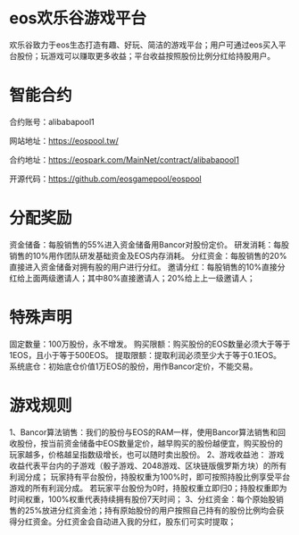 # eos欢乐谷游戏平台
欢乐谷致力于eos生态打造有趣、好玩、简洁的游戏平台；用户可通过eos买入平台股份；玩游戏可以赚取更多收益；平台收益按照股份比例分红给持股用户。

# 智能合约
合约账号：alibabapool1

网站地址：https://eospool.tw/

合约地址：https://eospark.com/MainNet/contract/alibabapool1

开源代码：https://github.com/eosgamepool/eospool

# 分配奖励
资金储备：每股销售的55%进入资金储备用Bancor对股份定价。
研发消耗：每股销售的10%用作团队研发基础资金及EOS内存消耗。
分红资金：每股销售的20%直接进入资金储备对拥有股的用户进行分红。
邀请分红：每股销售的10%直接分红给上面两级邀请人；其中80%直接邀请人；20%给上上一级邀请人；

# 特殊声明
固定数量：100万股份，永不增发。
购买限额：购买股份的EOS数量必须大于等于1EOS，且小于等于500EOS。
提取限额：提取利润必须至少大于等于0.1EOS。
系统底仓：初始底仓价值1万EOS的股份，用作Bancor定价，不能交易。

# 游戏规则
1、Bancor算法销售：我们的股份与EOS的RAM一样，使用Bancor算法销售和回收股份，按当前资金储备中EOS数量定价，越早购买的股份越便宜，购买股份的玩家越多，价格越呈指数级增长，也可以随时卖出股份。
2、游戏收益池：
游戏收益代表平台内的子游戏（骰子游戏、2048游戏、区块链版俄罗斯方块）的所有利润分成；
玩家持有平台股份，持股权重为100%时，即可按照持股比例享受平台游戏的所有利润分成。
若玩家平台股份为0时，持股权重立即归0；持股权重即为时间权重，100%权重代表持续拥有股份7天时间；
3、分红资金：每个原始股销售的25%放进分红资金池；持有原始股份的用户按照自己持有的股份比例均会获得分红资金。分红资金会自动进入我的分红，股东们可实时提取；

